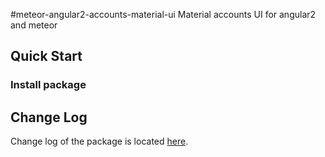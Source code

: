 #meteor-angular2-accounts-material-ui
Material accounts UI for angular2 and meteor

## Quick Start

### Install package

## Change Log
Change log of the package is located [here](CHANGELOG.md).

